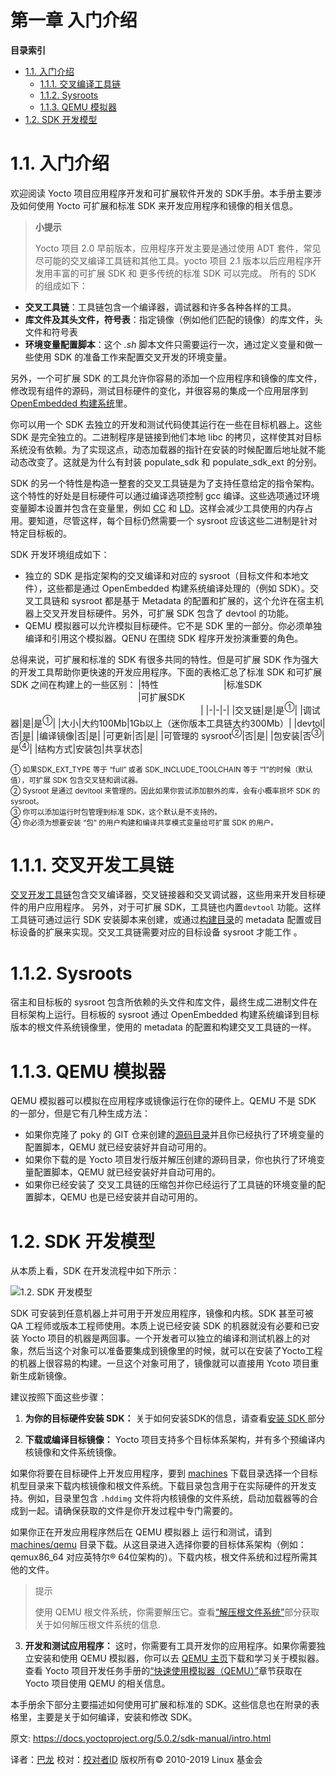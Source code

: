

<a id="sdk-intro">第一章 入门介绍</a>
===

  **目录索引**
  * [1.1. 入门介绍](#sdk-manual-intro)
    * [1.1.1. 交叉编译工具链](#the-cross-development-toolchain)
    * [1.1.2. Sysroots](#sysroot)
    * [1.1.3. QEMU 模拟器](#the-qemu-emulator)
  * [1.2. SDK 开发模型](#sdk-development-model)
  
<a id="sdk-manual-intro">1.1. 入门介绍</a>
====
欢迎阅读 Yocto 项目应用程序开发和可扩展软件开发的 SDK手册。本手册主要涉及如何使用 Yocto 可扩展和标准 SDK 来开发应用程序和镜像的相关信息。
> **小提示**
>
> Yocto 项目 2.0 早前版本，应用程序开发主要是通过使用 ADT 套件，常见尽可能的交叉编译工具链和其他工具。yocto 项目 2.1 版本以后应用程序开发用丰富的可扩展 SDK 和 更多传统的标准 SDK 可以完成。
所有的 SDK 的组成如下：
* **交叉工具链**：工具链包含一个编译器，调试器和许多各种各样的工具。
* **库文件及其头文件，符号表**：指定镜像（例如他们匹配的镜像）的库文件，头文件和符号表
* **环境变量配置脚本**：这个 *.sh* 脚本文件只需要运行一次，通过定义变量和做一些使用 SDK 的准备工作来配置交叉开发的环境变量。

另外，一个可扩展 SDK 的工具允许你容易的添加一个应用程序和镜像的库文件，修改现有组件的源码，测试目标硬件的变化，并很容易的集成一个应用层序到 [OpenEmbedded 构建系统][4]里。

你可以用一个 SDK 去独立的开发和测试代码使其运行在一些在目标机器上。这些 SDK 是完全独立的。二进制程序是链接到他们本地 libc 的拷贝，这样使其对目标系统没有依赖。为了实现这点，动态加载器的指针在安装的时候配置后地址就不能动态改变了。这就是为什么有封装 populate_sdk 和 populate_sdk_ext 的分别。

SDK 的另一个特性是构造一整套的交叉工具链是为了支持任意给定的指令架构。这个特性的好处是目标硬件可以通过编译选项控制 gcc 编译。这些选项通过环境变量脚本设置并包含在变量里，例如 [CC][5] 和 [LD][6]。这样会减少工具使用的内存占用。要知道，尽管这样，每个目标仍然需要一个 sysroot 应该这些二进制是针对特定目标板的。

SDK 开发环境组成如下：

* 独立的 SDK 是指定架构的交叉编译和对应的 sysroot（目标文件和本地文件），这些都是通过 OpenEmbedded 构建系统编译处理的（例如 SDK）。交叉工具链和 sysroot 都是基于 Metadata 的配置和扩展的，这个允许在宿主机器上交叉开发目标硬件。另外，可扩展 SDK 包含了 devtool 的功能。
* QEMU 模拟器可以允许模拟目标硬件。它不是 SDK 里的一部分。你必须单独编译和引用这个模拟器。QENU 在围绕 SDK 程序开发扮演重要的角色。

总得来说，可扩展和标准的 SDK 有很多共同的特性。但是可扩展 SDK 作为强大的开发工具帮助你更快速的开发应用程序。下面的表格汇总了标准 SDK 和可扩展 SDK 之间在构建上的一些区别：
|特性<img width=100/> |标准SDK<img width=200/> |可扩展SDK <img width=300/> |
|-|-|-|
|交叉链|是|是<sup>①</sup>|
|调试器|是|是<sup>①</sup>|
|大小|大约100Mb|1Gb以上（迷你版本工具链大约300Mb）|
|devtol|否|是|
|编译镜像|否|是|
|可更新|否|是|
|可管理的 sysroot<sup>②</sup>|否|是|
|包安装|否<sup>③</sup>|是<sup>④</sup>|
|结构方式|安装包|共享状态|

<sub>
① 如果SDK_EXT_TYPE 等于 “full” 或者 SDK_INCLUDE_TOOLCHAIN 等于 “1”的时候（默认值），可扩展 SDK 包含交叉链和调试器。<br>
② Sysroot 是通过 devltool 来管理的。因此如果你尝试添加额外的库，会有小概率损坏 SDK 的sysroot。<br>
③ 你可以添加运行时包管理到标准 SDK，这个默认是不支持的。<br>
④ 你必须为想要安装 “包” 的用户构建和编译共享模式变量给可扩展 SDK 的用户。<br>
</sub>

</sub>

<a id="the-cross-development-toolchain">1.1.1. 交叉开发工具链 </a>
====

[交叉开发工具链][7]包含交叉编译器，交叉链接器和交叉调试器，这些用来开发目标硬件的用户应用程序。
另外，对于可扩展 SDK，工具链也内置`devtool` 功能。这样工具链可通过运行 SDK 安装脚本来创建，或通过[构建目录][8]的 metadata 配置或目标设备的扩展来实现。交叉工具链需要对应的目标设备 sysroot 才能工作 。

 <a id="sysroot">1.1.2. Sysroots</a>
=====
宿主和目标板的 sysroot 包含所依赖的头文件和库文件，最终生成二进制文件在目标架构上运行。目标板的 sysroot 通过 OpenEmbedded 构建系统编译到目标版本的根文件系统镜像里，使用的 metadata 的配置和构建交叉工具链的一样。


<a id="#the-qemu-emulator">1.1.3. QEMU 模拟器</a>
=====
QEMU 模拟器可以模拟在应用程序或镜像运行在你的硬件上。QEMU 不是 SDK 的一部分，但是它有几种生成方法：
* 如果你克隆了 poky 的 GIT 仓来创建的[源码目录][9]并且你已经执行了环境变量的配置脚本，QEMU 就已经安装好并自动可用的。
* 如果你下载的是 Yocto 项目发行版并解压创建的源码目录，你也执行了环境变量配置脚本，QEMU 就已经安装好并自动可用的。
* 如果你已经安装了 交叉工具链的压缩包并你已经运行了工具链的环境变量的配置脚本，QEMU 也是已经安装并自动可用的。

<a id="#sdk-development-model">1.2. SDK 开发模型</a>
=====
从本质上看，SDK 在开发流程中如下所示：

 ![1.2. SDK 开发模型][10]

SDK 可安装到任意机器上并可用于开发应用程序，镜像和内核。SDK 甚至可被 QA 工程师或版本工程师使用。本质上说已经安装 SDK 的机器就没有必要和已安装 Yocto 项目的机器是两回事。一个开发者可以独立的编译和测试机器上的对象，然后当这个对象可以准备要集成到镜像里的时候，就可以在安装了Yocto工程的机器上很容易的构建。一旦这个对象可用了，镜像就可以直接用 Ycoto 项目重新生成新镜像。

建议按照下面这些步骤：

1. **为你的目标硬件安装 SDK：** 关于如何安装SDK的信息，请查看[安装 SDK ][11]部分

2. **下载或编译目标镜像：** Yocto 项目支持多个目标体系架构，并有多个预编译内核镜像和文件系统镜像。

如果你将要在目标硬件上开发应用程序，要到 [machines][12] 下载目录选择一个目标机型目录来下载内核镜像和根文件系统。下载目录包含用于在实际硬件的开发支持。例如，目录里包含 `.hddimg` 文件将内核镜像的文件系统，启动加载器等的合成到一起。请确保获取的文件是你开发过程中专门需要的。

如果你正在开发应用程序然后在 QEMU 模拟器上 运行和测试，请到  [machines/qemu][12] 目录下载。从这目录进入选择你要的目标体系架构（例如：qemux86_64 对应英特尔® 64位架构的）。下载内核，根文件系统和过程所需其他的文件。

> 提示
>
> 使用 QEMU 根文件系统，你需要解压它。查看[“解压根文件系统”][14]部分获取关于如何解压根文件系统的信息.

3. **开发和测试应用程序：** 这时，你需要有工具开发你的应用程序。如果你需要独立安装和使用 QEMU 模拟器，你可以去 [QEMU 主页][13]下载和学习关于模拟器。查看 Yocto 项目开发任务手册的[“快速使用模拟器（QEMU）”][14]章节获取在 Yocto 项目使用 QEMU 的相关信息。

本手册余下部分主要描述如何使用可扩展和标准的 SDK。这些信息也在附录的表格里，主要是关于如何编译，安装和修改 SDK。

原文: https://docs.yoctoproject.org/5.0.2/sdk-manual/intro.html

译者：[巴龙](https://github.com/guevaraya)
校对：[校对者ID](https://github.com/校对者ID)
版权所有© 2010-2019 Linux 基金会

[1]: https://creativecommons.org/licenses/by-sa/2.0/uk/
[2]: http://www.yoctoproject.org/documentation
[3]: https://wiki.yoctoproject.org/wiki/Releases
[4]: http://www.yoctoproject.org/docs/3.0/ref-manual/ref-manual.html#build-system-term
[5]: http://www.yoctoproject.org/docs/3.0/ref-manual/ref-manual.html#var-CC
[6]: http://www.yoctoproject.org/docs/3.0/ref-manual/ref-manual.html#var-LD 
[7]: http://www.yoctoproject.org/docs/3.0/ref-manual/ref-manual.html#cross-development-toolchain
[8]: http://www.yoctoproject.org/docs/3.0/ref-manual/ref-manual.html#build-directory
[9]: http://www.yoctoproject.org/docs/3.0/ref-manual/ref-manual.html#source-directory
[10]: https://www.yoctoproject.org/docs/3.0/sdk-manual/figures/sdk-environment.png
[11]: https://www.yoctoproject.org/docs/3.0/sdk-manual/sdk-manual.html#sdk-installing-the-sdk
[12]: http://downloads.yoctoproject.org/releases/yocto/yocto-3.0/machines
[13]: http://downloads.yoctoproject.org/releases/yocto/yocto-3.0/machines/qemu
[14]: https://www.yoctoproject.org/docs/3.0/sdk-manual/sdk-manual.html#sdk-extracting-the-root-filesystem
[15]: http://wiki.qemu.org/Main_Page
[16]: http://www.yoctoproject.org/docs/3.0/dev-manual/dev-manual.html#dev-manual-qemu
[17]: http://www.yoctoproject.org/docs/3.0/ref-manual/ref-manual.html#var-CC
[18]: http://www.yoctoproject.org/docs/3.0/ref-manual/ref-manual.html#var-LD
[19]: https://www.yoctoproject.org/docs/3.0/overview-manual/overview-manual.html#git
[20]: http://www.yoctoproject.org/docs/3.0/ref-manual/ref-manual.html#ref-devtool-reference
[21]: http://www.yoctoproject.org/docs/3.0/ref-manual/ref-manual.html#devtool-the-workspace-layer-structure
[22]: https://www.yoctoproject.org/docs/3.0/sdk-manual/figures/sdk-devtool-add-flow.png
[23]: https://www.yoctoproject.org/docs/3.0/sdk-manual/figures/sdk-devtool-modify-flow.png
[24]: http://www.yoctoproject.org/docs/3.0/ref-manual/ref-manual.html#var-SRC_URI